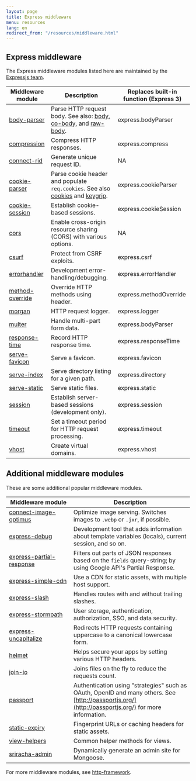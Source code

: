 ```yaml
---
layout: page
title: Express middleware
menu: resources
lang: en
redirect_from: "/resources/middleware.html"
---
```

## Express middleware

The Express middleware modules listed here are maintained by the
[Expressjs team](https://github.com/orgs/expressjs/people).

|Middleware module | Description | Replaces built-in function (Express 3)|
|---------------------------|---------------------|----------------------|
| [body-parser](/{{page.lang}}/resources/middleware/body-parser.html) | Parse HTTP request body. See also: [body](https://github.com/raynos/body), [co-body](https://github.com/visionmedia/co-body), and  [raw-body](https://github.com/stream-utils/raw-body). | express.bodyParser |
| [compression](/{{page.lang}}/resources/middleware/compression.html) | Compress HTTP responses. | express.compress |
| [connect-rid](/{{page.lang}}/resources/middleware/connect-rid.html) | Generate unique request ID. | NA |
| [cookie-parser](/{{page.lang}}/resources/middleware/cookie-parser.html) | Parse cookie header and populate `req.cookies`. See also [cookies](https://github.com/jed/cookies) and [keygrip](https://github.com/jed/keygrip). | express.cookieParser|
| [cookie-session](/{{page.lang}}/resources/middleware/cookie-session.html) | Establish cookie-based sessions.| express.cookieSession |
| [cors](/{{page.lang}}/resources/middleware/cors.html) | Enable cross-origin resource sharing (CORS) with various options.| NA
| [csurf](/{{page.lang}}/resources/middleware/csurf.html) | Protect from CSRF exploits.|express.csrf |
| [errorhandler](/{{page.lang}}/resources/middleware/errorhandler.html) |Development error-handling/debugging. |express.errorHandler |
| [method-override](/{{page.lang}}/resources/middleware/method-override.html) |Override HTTP methods using header. |express.methodOverride |
| [morgan](/{{page.lang}}/resources/middleware/morgan.html) | HTTP request logger. | express.logger |
| [multer](/{{page.lang}}/resources/middleware/multer.html) | Handle multi-part form data. | express.bodyParser |
| [response-time](/{{page.lang}}/resources/middleware/response-time.html) |  Record HTTP response time. |express.responseTime |
| [serve-favicon](/{{page.lang}}/resources/middleware/serve-favicon.html) | Serve a favicon. |express.favicon |
| [serve-index](/{{page.lang}}/resources/middleware/serve-index.html) | Serve directory listing for a given path.| express.directory |
| [serve-static](/{{page.lang}}/resources/middleware/serve-static.html) |Serve static files. |express.static |
| [session](/{{page.lang}}/resources/middleware/session.html) | Establish server-based sessions (development only). | express.session |
| [timeout](/{{page.lang}}/resources/middleware/connect-timeout.html) | Set a timeout period for HTTP request processing.|express.timeout |
| [vhost](/{{page.lang}}/resources/middleware/vhost.html) |Create virtual domains.|express.vhost|

<!--
- express.limit
  - [raw-body](https://github.com/stream-utils/raw-body)
- express.multipart
  - [connect-busboy](https://github.com/mscdex/connect-busboy)
  - [connect-multiparty](https://github.com/superjoe30/connect-multiparty)
- express.query
  - [qs](https://github.com/visionmedia/node-querystring)
- express.staticCache
  - [st](https://github.com/isaacs/st)
  - [connect-static](https://github.com/andrewrk/connect-static)
-->

## Additional middleware modules

These are some additional popular middleware modules.

|Middleware&nbsp;module | Description |
|---------------------------|---------------------|
| [connect-image-optimus](https://github.com/msemenistyi/connect-image-optimus) | Optimize image serving. Switches images to `.webp` or `.jxr`, if possible.|
| [express-debug](https://github.com/devoidfury/express-debug) | Development tool that adds information about template variables (locals), current session, and so on.|
| [express-partial-response](https://github.com/nemtsov/express-partial-response) | Filters out parts of JSON responses based on the `fields` query-string; by using Google API's Partial Response.|
| [express-simple-cdn](https://github.com/jamiesteven/express-simple-cdn) | Use a CDN for static assets, with multiple host support.|
| [express-slash](https://github.com/ericf/express-slash) | Handles routes with and without trailing slashes.|
| [express-stormpath](https://github.com/stormpath/stormpath-express) | User storage, authentication, authorization, SSO, and data security.|
| [express-uncapitalize](https://github.com/jamiesteven/express-uncapitalize) | Redirects HTTP requests containing uppercase to a canonical lowercase form.|
| [helmet](https://github.com/helmetjs/helmet) |Helps secure your apps by setting various HTTP headers.|
| [join-io](https://github.com/coderaiser/join-io) | Joins files on the fly to reduce the requests count.|
| [passport](https://github.com/jaredhanson/passport) | Authentication using "strategies" such as OAuth, OpenID and many others.  See [http://passportjs.org/](http://passportjs.org/) for more information.|
| [static-expiry](https://github.com/paulwalker/connect-static-expiry) | Fingerprint URLs or caching headers for static assets.|
| [view-helpers](https://github.com/madhums/node-view-helpers) | Common helper methods for views.|
| [sriracha-admin](https://github.com/hdngr/siracha) | Dynamically generate an admin site for Mongoose. |

For more middleware modules, see [http-framework](https://github.com/Raynos/http-framework/wiki/Modules).
